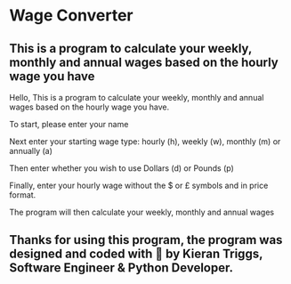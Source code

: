 # Wage Converter
## This is a program to calculate your weekly, monthly and annual wages based on the hourly wage you have

Hello, This is a program to calculate your weekly, monthly and annual wages based on the hourly wage you have.

To start, please enter your name

Next enter your starting wage type: hourly (h), weekly (w), monthly (m) or annually (a)

Then enter whether you wish to use Dollars (d) or Pounds (p)

Finally, enter your hourly wage without the $ or £ symbols and in price format.

The program will then calculate your weekly, monthly and annual wages

## Thanks for using this program, the program was designed and coded with 💚 by Kieran Triggs, Software Engineer & Python Developer.
